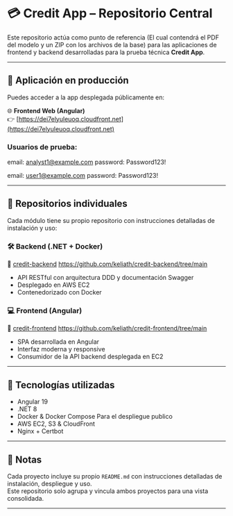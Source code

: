 # 💳 Credit App – Repositorio Central

Este repositorio actúa como punto de referencia (El cual contendrá el PDF del modelo y un ZIP con los archivos de la base) para las aplicaciones de frontend y backend desarrolladas para la prueba técnica **Credit App**.

---

## 🔗 Aplicación en producción

Puedes acceder a la app desplegada públicamente en:

🌐 **Frontend Web (Angular)**  
👉 [https://dei7elyuleuoq.cloudfront.net](https://dei7elyuleuoq.cloudfront.net)

### Usuarios de prueba:
email: analyst1@example.com password: Password123!

email: user1@example.com password: Password123!

---

## 📂 Repositorios individuales

Cada módulo tiene su propio repositorio con instrucciones detalladas de instalación y uso:

### 🛠️ Backend (.NET + Docker)
📁 [credit-backend](https://github.com/keliath/credit-backend/tree/main)
https://github.com/keliath/credit-backend/tree/main

- API RESTful con arquitectura DDD y documentación Swagger
- Desplegado en AWS EC2
- Contenedorizado con Docker

### 💻 Frontend (Angular)
📁 [credit-frontend](https://github.com/keliath/credit-frontend/tree/main)
https://github.com/keliath/credit-frontend/tree/main

- SPA desarrollada en Angular
- Interfaz moderna y responsive
- Consumidor de la API backend desplegada en EC2

---

## 🚀 Tecnologías utilizadas

- Angular 19
- .NET 8
- Docker & Docker Compose
  Para el despliegue publico
- AWS EC2, S3 & CloudFront
- Nginx + Certbot

---

## 📌 Notas

Cada proyecto incluye su propio `README.md` con instrucciones detalladas de instalación, despliegue y uso.  
Este repositorio solo agrupa y vincula ambos proyectos para una vista consolidada.

---

